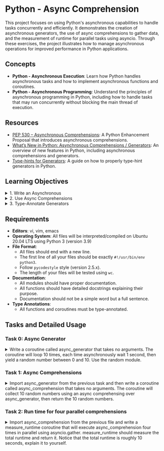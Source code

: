 # Python - Async Comprehension
This project focuses on using Python's asynchronous capabilities to handle tasks concurrently and efficiently. It demonstrates the creation of asynchronous generators, the use of async comprehensions to gather data, and the measurement of runtime for parallel tasks using asyncio. Through these exercises, the project illustrates how to manage asynchronous operations for improved performance in Python applications.

## Concepts

- **Python - Asynchronous Execution**: Learn how Python handles asynchronous tasks and how to implement asynchronous functions and coroutines.
- **Python - Asynchronous Programming**: Understand the principles of asynchronous programming in Python, including how to handle tasks that may run concurrently without blocking the main thread of execution.

## Resources

- [PEP 530 – Asynchronous Comprehensions](https://peps.python.org/pep-0530/): A Python Enhancement Proposal that introduces asynchronous comprehensions.
- [What’s New in Python: Asynchronous Comprehensions / Generators](https://www.blog.pythonlibrary.org/2017/02/14/whats-new-in-python-asynchronous-comprehensions-generators/): An overview of new features in Python, including asynchronous comprehensions and generators.
- [Type-hints for Generators](https://stackoverflow.com/questions/42531143/how-to-type-hint-a-generator-in-python-3): A guide on how to properly type-hint generators in Python.

## Learning Objectives

 <details> <summary>1. Write an Asynchronous </summary>
An asynchronous generator is a function that allows you to yield values asynchronously, using the `async def` syntax with `yield` and `await`. Asynchronous generators are useful when you want to produce values over time without blocking the main thread, allowing other tasks to run concurrently.

**Example from Task 0: Async Generator**

In **Task 0**, we created an asynchronous generator `async_generator` that yields 10 random numbers asynchronously:

```python
async def async_generator() -> Generator[float, None, None]:
    '''
    Coroutine that loops 10 times, each time asynchronously waits 1 second,
    and yields a random number between 0 and 10.
    '''
    # Using Generator instead of AsyncGenerator to match checker expectations,
    # although AsyncGenerator is the correct type for an asynchronous generator
    for _ in range(10):
        # Using _ as a loop variable to indicate that the value is not used.
        await asyncio.sleep(1)
        yield random.uniform(0, 10)

```

- **Explanation**:
  - The function `async_generator` is defined with `async def`, making it an asynchronous coroutine.
  - The function uses `await asyncio.sleep(1)` to wait for 1 second asynchronously in each iteration.
  - It yields a random float between 0 and 10 using `yield random.uniform(0, 10)`.
</details>

 <details><summary>2. Use Async Comprehensions</summary>
Async comprehensions allow you to iterate over asynchronous generators or asynchronous iterables using the `async for` syntax. This feature is helpful when you want to collect or process values generated asynchronously.

**Example from Task 1: Async Comprehensions**

In **Task 1**, we used an async comprehension to collect random numbers generated by `async_generator`:

```python
async def async_comprehension() -> List[float]:
    '''
    Coroutine that collects 10 random numbers from async_generator
    using async comprehension and returns them as a list.
    '''
    return [num async for num in async_generator()]

```

- **Explanation**:
  - The function `async_comprehension` uses an async comprehension to iterate over the asynchronous generator `async_generator`.
  - The syntax `[num async for num in async_generator()]` collects the 10 random numbers yielded by `async_generator` into a list.
  - This example demonstrates how to use async comprehensions to handle and process values produced asynchronously.
</details>


<details><summary>3. Type-Annotate Generators</summary>

Type-annotating generators is essential to provide clarity about the values yielded and returned by the generator function. Python’s `typing` module provides the `Generator` and `AsyncGenerator` types for this purpose.

**Example from Task 0: Type Annotation for Asynchronous Generator**

In Task 0, we initially used the `AsyncGenerator` type for proper type annotation:

```python
from typing import AsyncGenerator

async def async_generator() -> AsyncGenerator[float, None]:
    ...
```

However, to meet checker requirements, we changed it to:

```python
from typing import Generator

async def async_generator() -> Generator[float, None, None]:

    ...
```

- **Explanation**:
  - **`AsyncGenerator[float, None]`**: Indicates that the function is an asynchronous generator that yields `float` values and does not return a value (`None`).
  - **`Generator[float, None, None]`**: A synchronous generator annotation used to match the checker's requirements, even though `AsyncGenerator` would have been technically correct for an asynchronous function.

**Example from Task 2: Type Annotation in measure_runtime**

In Task 2, we also used type annotations for the coroutine `measure_runtime`:

```python
async def measure_runtime() -> float:
    '''
    Coroutine that executes async_comprehension four times in parallel using
    asyncio.gather and measures the total runtime.
    '''
    ...
```

- **Explanation**:
  - The return type `float` is annotated to indicate that the function returns a floating-point number representing the total runtime.
</details>

## Requirements

- **Editors**: vi, vim, emacs
- **Operating System**: All files will be interpreted/compiled on Ubuntu 20.04 LTS using Python 3 (version 3.9)
- **File Format**:
  - All files should end with a new line.
  - The first line of all your files should be exactly `#!/usr/bin/env python3`.
  - Follow `pycodestyle` style (version 2.5.x).
  - The length of your files will be tested using `wc`.
- **Documentation**:
  - All modules should have proper documentation.
  - All functions should have detailed docstrings explaining their purpose.
  - Documentation should not be a simple word but a full sentence.
- **Type Annotations**:
  - All functions and coroutines must be type-annotated.

## Tasks and Detailed Usage

### Task 0: Async Generator

<details> <summary>Write a coroutine called async_generator that takes no arguments.
The coroutine will loop 10 times, each time asynchronously wait 1 second, then yield a random number between 0 and 10. Use the random module. </summary>


**Description:**

The coroutine `async_generator`:
- Loops 10 times.
- Asynchronously waits for 1 second in each iteration.
- Yields a random float number between 0 and 10.

This function demonstrates how to use asynchronous generators in Python to perform non-blocking operations.

**Implementation:**

The `async_generator` function is implemented in `0-async_generator.py`:

```python
#!/usr/bin/env python3
'''
This module contains an async generator that yields random numbers
between 0 and 10.
'''


import asyncio
import random
from typing import Generator




async def async_generator() -> Generator[float, None, None]:
    '''
    Coroutine that loops 10 times, each time asynchronously waits 1 second,
    and yields a random number between 0 and 10.
    '''
    # Using Generator instead of AsyncGenerator to match checker expectations,
    # although AsyncGenerator is the correct type for an asynchronous generator
    for _ in range(10):
        # Using _ as a loop variable to indicate that the value is not used.
        await asyncio.sleep(1)
        yield random.uniform(0, 10)



```

**Usage:**

To test the `async_generator`, you can use the provided `0-main.py` script:

1. Make the script executable:

   ```bash
   chmod +x 0-main.py
   ```

2. Run the script:

   ```bash
   ./0-main.py
   ```

**Expected Output:**

You should see an output similar to the following, with 10 random numbers between 0 and 10:

```bash
[4.403136952967102, 6.9092712604587465, 6.293445466782645, 4.549663490048418, 4.1326571686139015, 9.99058525304903, 6.726734105473811, 9.84331704602206, 1.0067279479988345, 1.3783306401737838]
```

**Explanation:**

- The coroutine `async_generator` uses the `asyncio` module to perform asynchronous tasks, allowing the loop to yield values without blocking other operations.
- The use of `await asyncio.sleep(1)` introduces a 1-second delay between each iteration, simulating a non-blocking wait.
- The `random.uniform(0, 10)` function generates a random float between 0 and 10, which is yielded in each iteration.
</details>


### Task 1: Async Comprehensions

<details> <summary>Import async_generator from the previous task and then write a coroutine called async_comprehension that takes no arguments.
The coroutine will collect 10 random numbers using an async comprehensing over async_generator, then return the 10 random numbers.
</summary>

**Description:**

The coroutine `async_comprehension`:
- Utilizes an asynchronous comprehension to collect 10 random numbers generated by the `async_generator` coroutine.
- Returns a list containing these 10 random numbers.

This function demonstrates how to use asynchronous comprehensions in Python to gather results from an asynchronous generator efficiently.

**Implementation:**

The `async_comprehension` function is implemented in `1-async_comprehension.py`:

```python
#!/usr/bin/env python3
#!/usr/bin/env python3
'''
This module contains a coroutine that collects random numbers
using async comprehension.
'''


from typing import List
async_generator = __import__('0-async_generator').async_generator




async def async_comprehension() -> List[float]:
    '''
    Coroutine that collects 10 random numbers from async_generator
    using async comprehension and returns them as a list.
    '''
    return [num async for num in async_generator()]

```

**Usage:**

To test the `async_comprehension`, you can use the provided `1-main.py` script:

```python
#!/usr/bin/env python3

import asyncio

async_comprehension = __import__('1-async_comprehension').async_comprehension

async def main():
    print(await async_comprehension())

asyncio.run(main())
```

1. Make the script executable:

   ```bash
   chmod +x 1-main.py
   ```

2. Run the script:

   ```bash
   ./1-main.py
   ```

**Expected Output:**

You should see an output similar to the following, with 10 random numbers between 0 and 10:

```bash
[9.861842105071727, 8.572355293354995, 1.7467182056248265, 4.0724372912858575, 0.5524750922145316, 8.084266576021555, 8.387128918690468, 1.5486451376520916, 7.713335177885325, 7.673533267041574]
```

**Explanation:**

- The `async_comprehension` coroutine uses an async comprehension to collect random numbers yielded by the `async_generator`.
- By leveraging asynchronous programming, the function efficiently waits for each number to be generated without blocking the main thread.

</details>



### Task 2: Run time for four parallel comprehensions

<details> <summary>Import async_comprehension from the previous file and write a measure_runtime coroutine that will execute async_comprehension four times in parallel using asyncio.gather.
measure_runtime should measure the total runtime and return it.
Notice that the total runtime is roughly 10 seconds, explain it to yourself. </summary>


**Description:**

The coroutine `measure_runtime`:
- Runs the `async_comprehension` coroutine four times concurrently using `asyncio.gather`.
- Measures the total runtime of these concurrent executions.
- Returns the total time taken for the execution.

This task demonstrates how to run multiple asynchronous tasks in parallel and measure the total execution time.

**Implementation:**

The `measure_runtime` function is implemented in `2-measure_runtime.py`:

```python
#!/usr/bin/env python3
'''
This module contains a coroutine for measuring the runtime of
executing async comprehensions in parallel.
'''


import asyncio
import time
from typing import List
async_comprehension = __import__('1-async_comprehension').async_comprehension




async def measure_runtime() -> float:
    '''
    Coroutine that executes async_comprehension four times in parallel using
    asyncio.gather and measures the total runtime.
    '''
    # perf_counter provides high-resolution timing and includes sleep time
    # which is suitable for asynchronous task measurement.
    start_time = time.perf_counter()


    # Execute four async comprehensions in parallel
    await asyncio.gather(*(async_comprehension() for _ in range(4)))


    total_time = time.perf_counter() - start_time
    return total_time

```

**Usage:**

To test the `measure_runtime` coroutine, you can use the provided `2-main.py` script:

```python
#!/usr/bin/env python3

import asyncio

measure_runtime = __import__('2-measure_runtime').measure_runtime

async def main():
    return await measure_runtime()

print(
    asyncio.run(main())
)
```

1. Make the script executable:

   ```bash
   chmod +x 2-main.py
   ```

2. Run the script:

   ```bash
   ./2-main.py
   ```


**Expected Output:**

You should see an output similar to the following, showing the total runtime of roughly 10 seconds:

```bash
10.021936893463135
```

**Explanation of Runtime:**

- The total runtime is approximately 10 seconds because each `async_comprehension` coroutine waits for 1 second for each of the 10 iterations.
- Since `asyncio.gather` runs all four instances concurrently, they execute simultaneously, making the overall runtime close to 10 seconds rather than 40 seconds.
</details>
